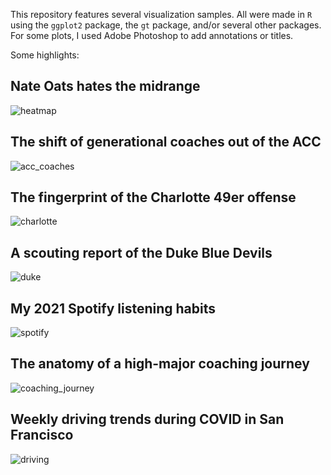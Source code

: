 This repository features several visualization samples. All were made in `R` using the `ggplot2` package, the `gt` package, and/or several other packages. For some plots, I used Adobe Photoshop to add annotations or titles.

Some highlights:

## Nate Oats hates the midrange
![heatmap](img/alabama_heat_map.jpg)

## The shift of generational coaches out of the ACC
![acc_coaches](img/acc_coaches.jpg)

## The fingerprint of the Charlotte 49er offense
![charlotte](img/charlotte_fingerprint.jpg)

## A scouting report of the Duke Blue Devils
![duke](img/duke_scouting_report.jpg)

## My 2021 Spotify listening habits
![spotify](img/personal_spotify.jpg)

## The anatomy of a high-major coaching journey
![coaching_journey](img/high_major_coaching.jpg)

## Weekly driving trends during COVID in San Francisco
![driving](img/san_fran_covid.png)